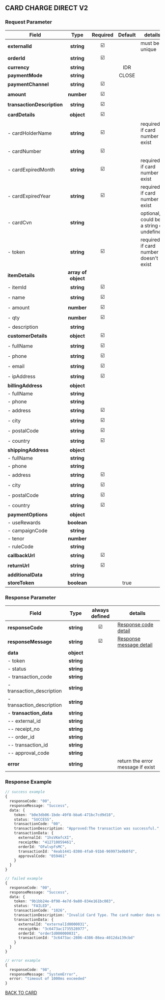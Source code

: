 ## CARD CHARGE DIRECT V2

### Request Parameter

| Field               |        Type         | Required | Default | details                                  |
| ------------------- | :-----------------: | :------: | :-----: | ---------------------------------------- |
| **externalId**      |     **string**      |    ☑️    |         | must be unique                           |
| **orderId**         |     **string**      |    ☑️    |         |                                          |
| **currency**        |     **string**      |          |   IDR   |                                          |
| **paymentMode**     |     **string**      |          |  CLOSE  |                                          |
| **paymentChannel**  |     **string**      |    ☑️    |         |                                          |
| **amount**          |     **number**      |    ☑️    |         |                                          |
| **transactionDescription**     |     **string**      |    ☑️    |         |                                          |
| **cardDetails**     |     **object**      |    ☑️    |         |                                          |
| - cardHolderName              |     **string**      |    ☑️    |         | required if card number exist            |
| - cardNumber            |     **string**      |    ☑️    |         |                                          |
| - cardExpiredMonth          |     **string**      |    ☑️    |         | required if card number exist            |
| - cardExpiredYear           |     **string**      |    ☑️    |         | required if card number exist            |
| - cardCvn               |     **string**      |          |         | optional, could be a string or undefined |
| - token             |     **string**      |    ☑️    |         | required if card number doesn't exist    |
| **itemDetails**     | **array of object** |          |         |                                          |
| - itemId                |     **string**      |    ☑️    |         |                                          |
| - name              |     **string**      |    ☑️    |         |                                          |
| - amount            |     **number**      |    ☑️    |         |                                          |
| - qty               |     **number**      |    ☑️    |         |                                          |
| - description       |     **string**      |          |         |                                          |
| **customerDetails** |     **object**      |    ☑️    |         |                                          |
| - fullName              |     **string**      |    ☑️    |         |                                          |
| - phone             |     **string**      |    ☑️    |         |                                          |
| - email             |     **string**      |    ☑️    |         |                                          |
| - ipAddress         |     **string**      |    ☑️    |         |                                          |
| **billingAddress**  |     **object**      |          |         |                                          |
| - fullName              |     **string**      |          |         |                                          |
| - phone             |     **string**      |          |         |                                          |
| - address           |     **string**      |    ☑️    |         |                                          |
| - city              |     **string**      |    ☑️    |         |                                          |
| - postalCode        |     **string**      |    ☑️    |         |                                          |
| - country           |     **string**      |    ☑️    |         |                                          |
| **shippingAddress** |     **object**      |          |         |                                          |
| - fullName              |     **string**      |          |         |                                          |
| - phone             |     **string**      |          |         |                                          |
| - address           |     **string**      |    ☑️    |         |                                          |
| - city              |     **string**      |    ☑️    |         |                                          |
| - postalCode        |     **string**      |    ☑️    |         |                                          |
| - country           |     **string**      |    ☑️    |         |                                          |
| **paymentOptions**  |     **object**      |          |         |                                          |
| - useRewards        |     **boolean**     |          |         |                                          |
| - campaignCode      |     **string**      |          |         |                                          |
| - tenor             |     **number**      |          |         |                                          |
| - ruleCode          |     **string**      |          |         |                                          |
| **callbackUrl**     |     **string**      |    ☑️    |         |                                          |
| **returnUrl**       |     **string**      |    ☑️    |         |                                          |
| **additionalData**  |     **string**      |          |         |                                          |
| **storeToken**      |     **boolean**     |          |  true   |                                          |

### Response Parameter

| Field                     |    Type    | always defined | details                                   |
| ------------------------- | :--------: | :------------: | ----------------------------------------- |
| **responseCode**          | **string** |       ☑️       | [Response code detail](../RESPONSE.md)    |
| **responseMessage**       | **string** |       ☑️       | [Response message detail](../RESPONSE.md) |
| **data**                  | **object** |                |                                           |
| - token                   | **string** |                |                                           |
| - status                  | **string** |                |                                           |
| - transaction_code        | **string** |                |                                           |
| - transaction_description | **string** |                |                                           |
| - transaction_description | **string** |                |                                           |
| - **transaction_data**    | **string** |                |                                           |
| -- external_id            | **string** |                |                                           |
| -- receipt_no             | **string** |                |                                           |
| -- order_id               | **string** |                |                                           |
| -- transaction_id         | **string** |                |                                           |
| -- approval_code          | **string** |                |                                           |
| **error**                 | **string** |                | return the error message if exist         |

### Response Example

```typescript
// success example
{
  responseCode: "00",
  responseMessage: "Success",
  data: {
    token: "b0e3db06-1bde-49f8-bba6-471bc7cd9d18",
    status: "SUCCESS",
    transactionCode: "00",
    transactionDescription: "Approved:The transaction was successful.",
    transactionData: {
      externalId: "1hsVKmfcXI",
      receiptNo: "412710059461",
      orderId: "OFwlvpfsMC",
      transactionId: "4eab1441-8308-4fa0-91b8-969973e0b0fd",
      approvalCode: "059461"
    }
  }
}

// failed example
{
  responseCode: "00",
  responseMessage: "Success",
  data: {
    token: "9b1bb24e-8f98-4e7d-9a80-834e161bc083",
    status: "FAILED",
    transactionCode: "1026",
    transactionDescription: "Invalid Card Type. The card number does not match with the, card type.",
    transactionData: {
      externalId: "externalId0000031",
      receiptNo: "3c6473ac1735528977",
      orderId: "orderId000000031",
      transactionId: "3c6473ac-2806-4386-86ea-4012da139cbd"
    }
  }
}

// error example
{
  responseCode: "98",
  responseMessage: "SystemError",
  error: "timeout of 1000ms exceeded"
}
```

[BACK TO CARD](CARD.md)
